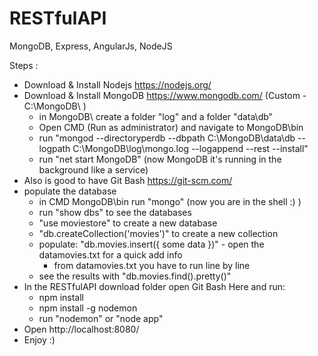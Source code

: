 # RESTfulAPI
MongoDB, Express, AngularJs, NodeJS

Steps : 
- Download & Install Nodejs https://nodejs.org/
- Download & Install MongoDB https://www.mongodb.com/ (Custom  - C:\MongoDB\ )
  - in MongoDB\ create a folder "log" and a folder "data\db"
  - Open CMD (Run as administrator) and navigate to MongoDB\bin 
  - run "mongod --directoryperdb --dbpath C:\MongoDB\data\db --logpath C:\MongoDB\log\mongo.log --logappend --rest --install"
  - run "net start MongoDB" (now MongoDB it's running in the background like a service)
- Also is good to have Git Bash https://git-scm.com/
- populate the database
  - in CMD MongoDB\bin run "mongo" (now you are in the shell :) )
  - run "show dbs" to see the databases 
  - "use moviestore" to create a new database
  - "db.createCollection('movies')" to create a new collection
  - populate: "db.movies.insert({ some data })" - open the datamovies.txt for a quick add info
    - from datamovies.txt you have to run line by line
  - see the results with "db.movies.find().pretty()"
- In the RESTfulAPI download folder open Git Bash Here and run:
  - npm install
  - npm install -g nodemon
  - run "nodemon" or "node app"
- Open http://localhost:8080/
- Enjoy :)



